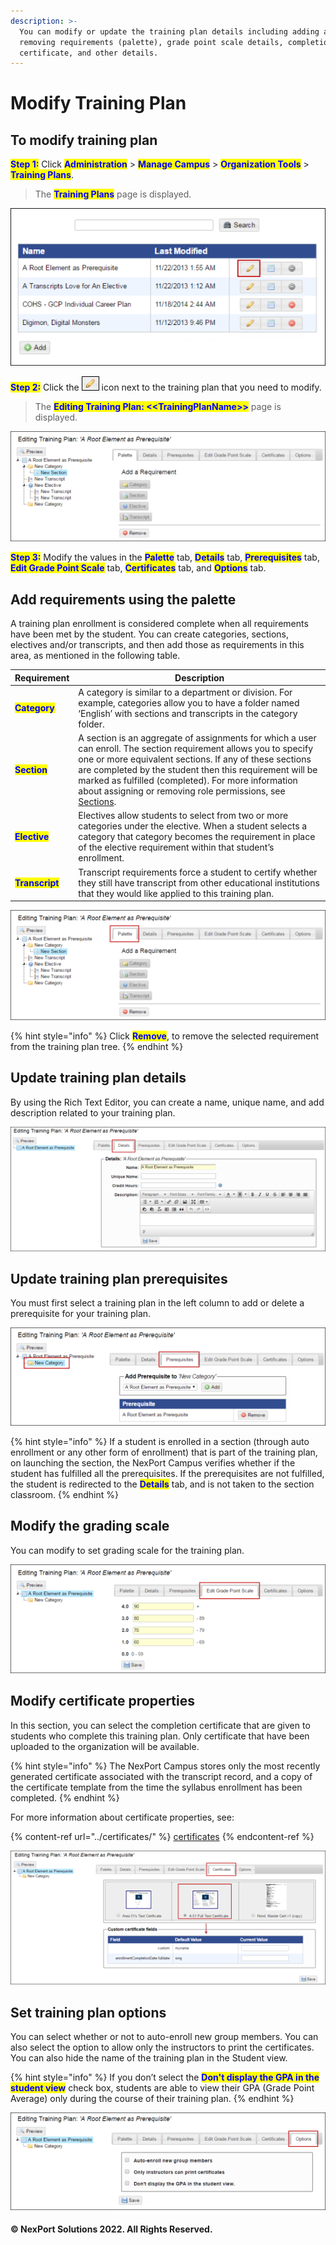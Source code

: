 ```yaml
---
description: >-
  You can modify or update the training plan details including adding and
  removing requirements (palette), grade point scale details, completion
  certificate, and other details.
---
```


# Modify Training Plan

## **To modify training plan**

<mark style="color:blue;">**Step 1:**</mark>  Click <mark style="color:blue;">**Administration**</mark> > <mark style="color:blue;">**Manage Campus**</mark> > <mark style="color:blue;">**Organization Tools**</mark> > <mark style="color:blue;">**Training Plans**</mark>.

> The <mark style="color:blue;">**Training Plans**</mark> page is displayed.

![](/.gitbook/assets/TrainingPlans_Edit_550x275.png)

<mark style="color:blue;">**Step 2:**</mark> Click the ![](/.gitbook/assets/Edit.png) icon next to the training plan that you need to modify.

> The <mark style="color:blue;">**Editing Training Plan: <\<TrainingPlanName>>**</mark> <mark style="color:blue;"></mark><mark style="color:blue;"></mark> page is displayed.

![](/.gitbook/assets/Modify_TrainingPlan_550x192.png)

<mark style="color:blue;">**Step 3:**</mark> Modify the values in the <mark style="color:blue;">**Palette**</mark> tab, <mark style="color:blue;">**Details**</mark> tab, <mark style="color:blue;">**Prerequisites**</mark> tab, <mark style="color:blue;">**Edit Grade Point Scale**</mark> <mark style="color:blue;"></mark><mark style="color:blue;"></mark> tab, <mark style="color:blue;">**Certificates**</mark> tab, and <mark style="color:blue;">**Options**</mark> tab.

## Add requirements using the palette

A training plan enrollment is considered complete when all requirements have been met by the student. You can create categories, sections, electives and/or transcripts, and then add those as requirements in this area, as mentioned in the following table.

&#x20;

| Requirement                                     | Description                                                                                                                                                                                                                                                                                                                                                                                                                                                                                  |
| ----------------------------------------------- | -------------------------------------------------------------------------------------------------------------------------------------------------------------------------------------------------------------------------------------------------------------------------------------------------------------------------------------------------------------------------------------------------------------------------------------------------------------------------------------------- |
| <mark style="color:blue;">**Category**</mark>   | A category is similar to a department or division. For example, categories allow you to have a folder named ‘English’ with sections and transcripts in the category folder.                                                                                                                                                                                                                                                                                                                  |
| <mark style="color:blue;">**Section**</mark>    | A section is an aggregate of assignments for which a user can enroll. The section requirement allows you to specify one or more equivalent sections. If any of these sections are completed by the student then this requirement will be marked as fulfilled (completed). For more information about assigning or removing role permissions, see [Sections](/administrator-documentation/administrator-reference/Campus_Management/Group_Tools/Sections/Sections.htm). |
| <mark style="color:blue;">**Elective**</mark>   | Electives allow students to select from two or more categories under the elective. When a student selects a category that category becomes the requirement in place of the elective requirement within that student’s enrollment.                                                                                                                                                                                                                                                            |
| <mark style="color:blue;">**Transcript**</mark> | Transcript requirements force a student to certify whether they still have transcript from other educational institutions that they would like applied to this training plan.                                                                                                                                                                                                                                                                                                                |

![](/.gitbook/assets/Palette_550x192.png)

{% hint style="info" %}
Click <mark style="color:blue;">**Remove**</mark>, to remove the selected requirement from the training plan tree.
{% endhint %}

## Update training plan details <a href="#update" id="update"></a>

By using the Rich Text Editor, you can create a name, unique name, and add description related to your training plan.

&#x20;

![](/.gitbook/assets/Details_550x217.png)

## Update training plan prerequisites <a href="#update2" id="update2"></a>

You must first select a training plan in the left column to add or delete a prerequisite for your training plan.

&#x20;

![](/.gitbook/assets/Prerequisties_550x171.png)

{% hint style="info" %}
If a student is enrolled in a section (through auto enrollment or any other form of enrollment) that is part of the training plan, on launching the section, the NexPort Campus verifies whether if the student has fulfilled all the prerequisites. If the prerequisites are not fulfilled, the student is redirected to the <mark style="color:blue;">**Details**</mark> tab, and is not taken to the section classroom.
{% endhint %}

## Modify the grading scale <a href="#modify" id="modify"></a>

You can modify to set grading scale for the training plan.

![](/.gitbook/assets/Edit_Grade_Point_Scale_550x190.png)

## Modify certificate properties <a href="#modify2" id="modify2"></a>

In this section, you can select the completion certificate that are given to students who complete this training plan. Only certificate that have been uploaded to the organization will be available.

{% hint style="info" %}
The NexPort Campus stores only the most recently generated certificate associated with the transcript record, and a copy of the certificate template from the time the syllabus enrollment has been completed.
{% endhint %}

For more information about certificate properties, see:

{% content-ref url="../certificates/" %}
[certificates](../certificates/)
{% endcontent-ref %}

![](/.gitbook/assets/Certificates_550x234.png)

## Set training plan options <a href="#set" id="set"></a>

You can select whether or not to auto-enroll new group members. You can also select the option to allow only the instructors to print the certificates. You can also hide the name of the training plan in the Student view.

{% hint style="info" %}
If you don’t select the <mark style="color:blue;">**Don't display the GPA in the student view**</mark> check box, students are able to view their GPA (Grade Point Average) only during the course of their training plan.&#x20;
{% endhint %}

![](/.gitbook/assets/Options_550x170.png)

#### © NexPort Solutions 2022. All Rights Reserved.
